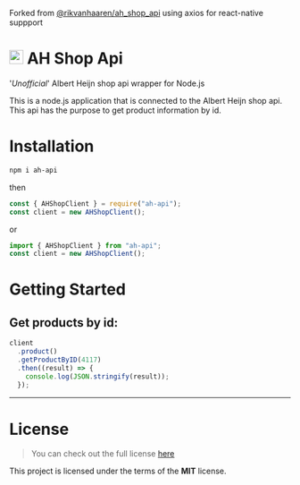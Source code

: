 Forked from [@rikvanhaaren/ah_shop_api](https://github.com/RikVanHaaren/ah_shop_api) using axios for react-native suppport

# <img src="https://upload.wikimedia.org/wikipedia/commons/thumb/e/eb/Albert_Heijn_Logo.svg/1200px-Albert_Heijn_Logo.svg.png" alt="AH Logo" width="25"/> AH Shop Api

'_Unofficial_' Albert Heijn shop api wrapper for Node.js

This is a node.js application that is connected to the Albert Heijn shop api. This api has the purpose to get product information by id.

# Installation

```sh
npm i ah-api
```

then

```jsx
const { AHShopClient } = require("ah-api");
const client = new AHShopClient();
```

or

```jsx
import { AHShopClient } from "ah-api";
const client = new AHShopClient();
```

# Getting Started

## Get products by id:

```jsx
client
  .product()
  .getProductByID(4117)
  .then((result) => {
    console.log(JSON.stringify(result));
  });
```

---

# License

> You can check out the full license [here](https://github.com/RikVanHaaren/ah_shop_api/blob/main/LICENSE)

This project is licensed under the terms of the **MIT** license.
